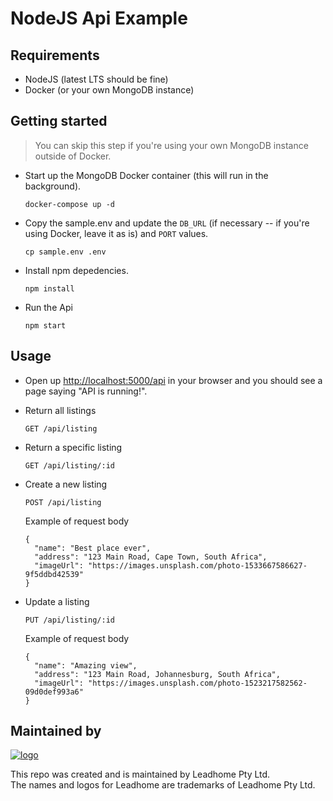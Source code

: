 # NodeJS Api Example

## Requirements
- NodeJS (latest LTS should be fine)
- Docker (or your own MongoDB instance)

## Getting started
> You can skip this step if you're using your own MongoDB instance outside of Docker.
- Start up the MongoDB Docker container (this will run in the background).
  ```
  docker-compose up -d
  ```

- Copy the sample.env and update the `DB_URL` (if necessary -- if you're using Docker, leave it as is) and `PORT` values.
  ```
  cp sample.env .env
  ```
- Install npm depedencies.
  ```
  npm install
  ```
- Run the Api
  ```
  npm start
  ```

## Usage
- Open up [http://localhost:5000/api](http://localhost:5000/api) in your browser and you should see a page saying "API is running!".

- Return all listings
  ```
  GET /api/listing
  ```
- Return a specific listing
  ```
  GET /api/listing/:id
  ```
- Create a new listing
  ```
  POST /api/listing
  ```
  Example of request body
  ```
  {
    "name": "Best place ever",
    "address": "123 Main Road, Cape Town, South Africa",
    "imageUrl": "https://images.unsplash.com/photo-1533667586627-9f5ddbd42539"
  }
  ```
- Update a listing
  ```
  PUT /api/listing/:id
  ```
  Example of request body
  ```
  {
    "name": "Amazing view",
    "address": "123 Main Road, Johannesburg, South Africa",
    "imageUrl": "https://images.unsplash.com/photo-1523217582562-09d0def993a6"
  }
  ```

Maintained by
----------------

[![logo](https://i.imgur.com/QH4yUje.png)](https://leadhome.co.za?utm_source=github)

This repo was created and is maintained by Leadhome Pty Ltd.<br />
The names and logos for Leadhome are trademarks of Leadhome Pty Ltd.
